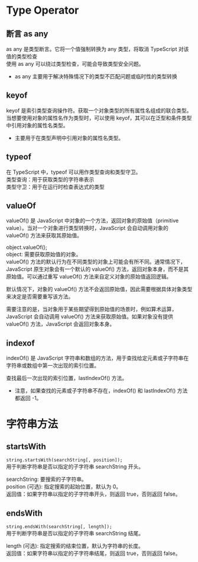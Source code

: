 # Type Operator

## 断言 as any

as any 是类型断言。它将一个值强制转换为 any 类型，将取消 TypeScript 对该值的类型检查          
使用 as any 可以绕过类型检查，可能会导致类型安全问题。         

-   as any 主要用于解决特殊情况下的类型不匹配问题或临时性的类型转换

## keyof

keyof 是索引类型查询操作符。获取一个对象类型的所有属性名组成的联合类型。        
当想要使用对象的属性名作为类型时，可以使用 keyof，其可以在泛型和条件类型中引用对象的属性名类型。         

-   主要用于在类型声明中引用对象的属性名类型。

## typeof

在 TypeScript 中，typeof 可以用作类型查询和类型守卫。        
类型查询：用于获取类型的字符串表示         
类型守卫：用于在运行时检查表达式的类型           

## valueOf

valueOf() 是 JavaScript 中对象的一个方法，返回对象的原始值（primitive value）。当对一个对象进行类型转换时，JavaScript 会自动调用对象的 valueOf() 方法来获取其原始值。

object.valueOf();     
object: 需要获取原始值的对象。            
valueOf() 方法的默认行为在不同类型的对象上可能会有所不同。通常情况下，JavaScript 原生对象会有一个默认的 valueOf() 方法，返回对象本身，而不是其原始值。可以通过重写 valueOf() 方法来自定义对象的原始值返回逻辑。

默认情况下，对象的 valueOf() 方法不会返回原始值，因此需要根据具体对象类型来决定是否需要重写该方法。

需要注意的是，当对象用于某些期望得到原始值的场景时，例如算术运算，JavaScript 会自动调用 valueOf() 方法来获取原始值。如果对象没有提供 valueOf() 方法，JavaScript 会返回对象本身。

## indexof

indexOf() 是 JavaScript 字符串和数组的方法，用于查找给定元素或子字符串在字符串或数组中第一次出现的索引位置。       

查找最后一次出现的索引位置，lastIndexOf() 方法。       

-   注意，如果查找的元素或子字符串不存在，indexOf() 和 lastIndexOf() 方法都返回 -1。

# 字符串方法

## startsWith

`string.startsWith(searchString[, position]);`            
用于判断字符串是否以指定的子字符串 searchString 开头。            

searchString: 要搜索的子字符串。           
position (可选): 指定搜索的起始位置，默认为 0。         
返回值：如果字符串以指定的子字符串开头，则返回 true，否则返回 false。         

## endsWith

`string.endsWith(searchString[, length]);`          
用于判断字符串是否以指定的子字符串 searchString 结尾。                

length (可选): 指定搜索的结束位置，默认为字符串的长度。          
返回值：如果字符串以指定的子字符串结尾，则返回 true，否则返回 false。            
